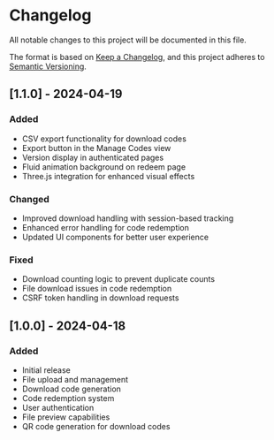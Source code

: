 # Changelog

All notable changes to this project will be documented in this file.

The format is based on [Keep a Changelog](https://keepachangelog.com/en/1.0.0/),
and this project adheres to [Semantic Versioning](https://semver.org/spec/v2.0.0.html).

## [1.1.0] - 2024-04-19

### Added
- CSV export functionality for download codes
- Export button in the Manage Codes view
- Version display in authenticated pages
- Fluid animation background on redeem page
- Three.js integration for enhanced visual effects

### Changed
- Improved download handling with session-based tracking
- Enhanced error handling for code redemption
- Updated UI components for better user experience

### Fixed
- Download counting logic to prevent duplicate counts
- File download issues in code redemption
- CSRF token handling in download requests

## [1.0.0] - 2024-04-18

### Added
- Initial release
- File upload and management
- Download code generation
- Code redemption system
- User authentication
- File preview capabilities
- QR code generation for download codes 